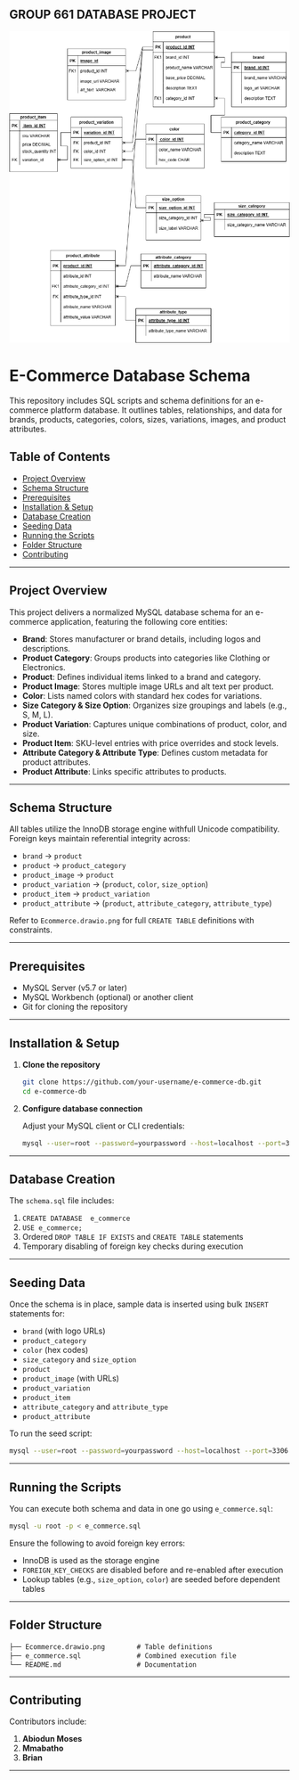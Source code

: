 ## GROUP 661 DATABASE PROJECT 
![Alt text](Ecommerce.drawio.png)

# E-Commerce Database Schema

This repository includes SQL scripts and schema definitions for an e-commerce platform database. It outlines tables, relationships, and data for brands, products, categories, colors, sizes, variations, images, and product attributes.

## Table of Contents

- [Project Overview](#project-overview)
- [Schema Structure](#schema-structure)
- [Prerequisites](#prerequisites)
- [Installation & Setup](#installation--setup)
- [Database Creation](#database-creation)
- [Seeding Data](#seeding-data)
- [Running the Scripts](#running-the-scripts)
- [Folder Structure](#folder-structure)
- [Contributing](#contributing)



---

## Project Overview

This project delivers a normalized MySQL database schema for an e-commerce application, featuring the following core entities:

- **Brand**: Stores manufacturer or brand details, including logos and descriptions.
- **Product Category**: Groups products into categories like Clothing or Electronics.
- **Product**: Defines individual items linked to a brand and category.
- **Product Image**: Stores multiple image URLs and alt text per product.
- **Color**: Lists named colors with standard hex codes for variations.
- **Size Category & Size Option**: Organizes size groupings and labels (e.g., S, M, L).
- **Product Variation**: Captures unique combinations of product, color, and size.
- **Product Item**: SKU-level entries with price overrides and stock levels.
- **Attribute Category & Attribute Type**: Defines custom metadata for product attributes.
- **Product Attribute**: Links specific attributes to products.



---

## Schema Structure

All tables utilize the InnoDB storage engine withfull Unicode compatibility. Foreign keys maintain referential integrity across:

- `brand` → `product`
- `product` → `product_category`
- `product_image` → `product`
- `product_variation` → (`product`, `color`, `size_option`)
- `product_item` → `product_variation`
- `product_attribute` → (`product`, `attribute_category`, `attribute_type`)

Refer to `Ecommerce.drawio.png` for full `CREATE TABLE` definitions with constraints.

---

## Prerequisites

- MySQL Server (v5.7 or later)
- MySQL Workbench (optional) or another client
- Git for cloning the repository

---

## Installation & Setup

1. **Clone the repository**

   ```bash
   git clone https://github.com/your-username/e-commerce-db.git
   cd e-commerce-db
   ```

2. **Configure database connection**

   Adjust your MySQL client or CLI credentials:

   ```bash
   mysql --user=root --password=yourpassword --host=localhost --port=3306 < schema.sql
   ```

---

## Database Creation

The `schema.sql` file includes:

1. `CREATE DATABASE  e_commerce`&#x20;
2. `USE e_commerce;`
3. Ordered `DROP TABLE IF EXISTS` and `CREATE TABLE` statements
4. Temporary disabling of foreign key checks during execution

---

## Seeding Data

Once the schema is in place, sample data is inserted using bulk `INSERT` statements for:

- `brand` (with logo URLs)
- `product_category`
- `color` (hex codes)
- `size_category` and `size_option`
- `product`
- `product_image` (with URLs)
- `product_variation`
- `product_item`
- `attribute_category` and `attribute_type`
- `product_attribute`

To run the seed script:

```bash
mysql --user=root --password=yourpassword --host=localhost --port=3306 < seed_data.sql
```

---

## Running the Scripts

You can execute both schema and data in one go using `e_commerce.sql`:

```bash
mysql -u root -p < e_commerce.sql
```

Ensure the following to avoid foreign key errors:

- InnoDB is used as the storage engine
- `FOREIGN_KEY_CHECKS` are disabled before and re-enabled after execution
- Lookup tables (e.g., `size_option`, `color`) are seeded before dependent tables

---

## Folder Structure

```
├── Ecommerce.drawio.png        # Table definitions
├── e_commerce.sql              # Combined execution file
└── README.md                   # Documentation
```

---

## Contributing

Contributors include:

1. **Abiodun Moses**
2. **Mmabatho**
3. **Brian**

---
